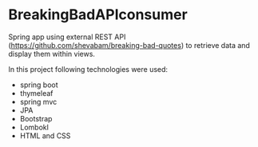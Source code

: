 # BreakingBadAPIconsumer

Spring app using external REST API (https://github.com/shevabam/breaking-bad-quotes) to retrieve data and display them within views.

In this project following technologies were used:
- spring boot
- thymeleaf
- spring mvc
- JPA
- Bootstrap
- Lombokl
- HTML and CSS


